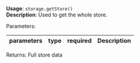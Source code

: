 **Usage**: `storage.getStore()`  
**Description**: Used to get the whole store.

Parameters:

| parameters | type | required | Description |
| ---------- | ---- | -------- | ----------- |

Returns: Full store data
